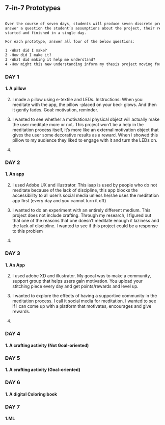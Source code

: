 ## 7-in-7 Prototypes


```markdown

Over the course of seven days, students will produce seven discrete prototypes. Each prototype should pose and
answer a question the student’s assumptions about the project, their research, and proposal. Each will be
started and finished in a single day.

For each prototype, answer all four of the below questions: 

1 -What did I make?
2 -How did I make it? 
3 -What did making it help me understand? 
4 -How might this new understanding inform my thesis project moving forward? 

```


### DAY 1

#### 1. A pillow

2. I made a pillow using e-textile and LEDs. 
Instructions: When you meditate with the app, the pillow -placed on your bed- glows. And then it gently fades. Goal: motivation, reminder.

3. I wanted to see whether a motivational physical object will actually make the user meditate more or not. This project won’t be a help in the meditation process itself, it’s more like an external motivation object that gives the user some decorative results as a reward. When I showed this pillow to my audience they liked to engage with it and turn the LEDs on.

4.

### DAY 2
#### 1. An app

2. I used Adobe UX and illustrator. This iaap is used by people who do not meditate because of the lack of discipline, this app blocks the accessibility to all user’s social media unless he/she uses the meditation app first (every day and you cannot turn it off)

3. I wanted to do an experiment with an entirely different medium. This project does not include crafting. Through my research, I figured out that one of the reasons that one doesn’t meditate enough it laziness and the lack of discipline. I wanted to see if this project could be a response to this problem

4. 

### DAY 3
#### 1. An App

2. I used adobe XD and illustrator. My goeal was to make a community, support group that helps users gain motivation. You upload your stitching piece every day and get points/rewards and level up.

3. I wanted to explore the effects of having a supportive community in the meditation process. I call it social media for meditation. I wanted to see if I can come up with a platform that motivates, encourages and give rewards. 

4.

### DAY 4
#### 1. A crafting activity (Not Goal-oriented)


### DAY 5
#### 1. A crafting activity (Goal-oriented)


### DAY 6
#### 1. A digital Coloring book


### DAY 7
#### 1.ML
